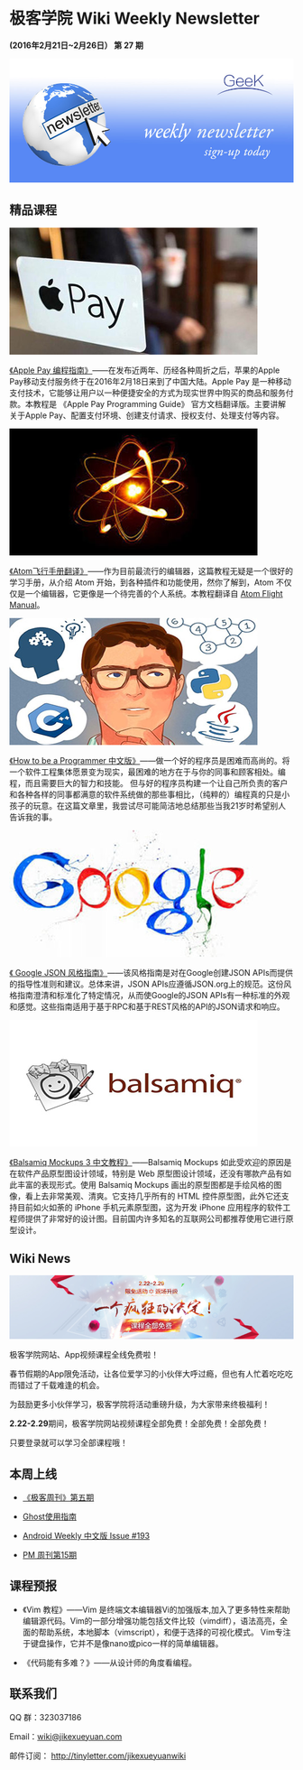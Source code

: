 # 极客学院 Wiki Weekly Newsletter 
 
**(2016年2月21日~2月26日） 第 27 期**                                                 

![newsletterlogo](images/newsletter-banner.jpg) 

## 精品课程

![](images/apple-pay.jpg)

[《Apple Pay 编程指南》](http://wiki.jikexueyuan.com/project/apple-pay/)——在发布近两年、历经各种周折之后，苹果的Apple Pay移动支付服务终于在2016年2月18日来到了中国大陆。Apple Pay 是一种移动支付技术，它能够让用户以一种便捷安全的方式为现实世界中购买的商品和服务付款。本教程是 《Apple Pay Programming Guide》 官方文档翻译版。主要讲解 关于Apple Pay、配置支付环境、创建支付请求、授权支付、处理支付等内容。

![](images/atom-fly.jpg)

[《Atom飞行手册翻译》](http://wiki.jikexueyuan.com/project/atom-flight-manual-zh-cn/)——作为目前最流行的编辑器，这篇教程无疑是一个很好的学习手册，从介绍 Atom 开始，到各种插件和功能使用，然你了解到，Atom 不仅仅是一个编辑器，它更像是一个待完善的个人系统。本教程翻译自 [Atom Flight Manual](https://atom.io/docs)。

![](images/how-to-be.jpg)

[《How to be a Programmer 中文版》](http://wiki.jikexueyuan.com/project/how-to-be-a-programmer/)——做一个好的程序员是困难而高尚的。将一个软件工程集体愿景变为现实，最困难的地方在于与你的同事和顾客相处。编程，而且需要巨大的智力和技能。 但与好的程序员构建一个让自己所负责的客户和各种各样的同事都满意的软件系统做的那些事相比，（纯粹的）编程真的只是小孩子的玩意。在这篇文章里，我尝试尽可能简洁地总结那些当我21岁时希望别人告诉我的事。

![](images/google-style.jpg)

[《 Google JSON 风格指南》](http://wiki.jikexueyuan.com/project/google-json-style-guide/)——该风格指南是对在Google创建JSON APIs而提供的指导性准则和建议。总体来讲，JSON APIs应遵循JSON.org上的规范。这份风格指南澄清和标准化了特定情况，从而使Google的JSON APIs有一种标准的外观和感觉。这些指南适用于基于RPC和基于REST风格的API的JSON请求和响应。

![](images/balsamiq_big.jpg)

[《Balsamiq Mockups 3 中文教程》](http://wiki.jikexueyuan.com/project/balsamiq-mockups-doc/)——Balsamiq Mockups 如此受欢迎的原因是在软件产品原型图设计领域，特别是 Web 原型图设计领域，还没有哪款产品有如此丰富的表现形式。使用 Balsamiq Mockups 画出的原型图都是手绘风格的图像，看上去非常美观、清爽。它支持几乎所有的 HTML 控件原型图，此外它还支持目前如火如荼的 iPhone 手机元素原型图，这为开发 iPhone 应用程序的软件工程师提供了非常好的设计图。目前国内许多知名的互联网公司都推荐使用它进行原型设计。

## Wiki News

![](images/xianmian.jpg)

极客学院网站、App视频课程全线免费啦！

春节假期的App限免活动，让各位爱学习的小伙伴大呼过瘾，但也有人忙着吃吃吃而错过了千载难逢的机会。

为鼓励更多小伙伴学习，极客学院将活动重磅升级，为大家带来终极福利！

**2.22-2.29**期间，极客学院网站视频课程全部免费！全部免费！全部免费！

只要登录就可以学习全部课程哦！

## 本周上线

- [《极客周刊》第五期 ](http://wiki.jikexueyuan.com/project/geek-weekly-newsletter/issues-5/newsletter-five.html)

- [Ghost使用指南](http://wiki.jikexueyuan.com/project/ghost-user-guide/)

- [Android Weekly 中文版 Issue #193](http://wiki.jikexueyuan.com/project/android-weekly/issue-193/index.html)

- [PM 周刊第15期](http://wiki.jikexueyuan.com/project/pmweekly/15.html)

## 课程预报

- 《Vim 教程》——Vim 是终端文本编辑器Vi的加强版本,加入了更多特性来帮助编辑源代码。Vim的一部分增强功能包括文件比较（vimdiff），语法高亮，全面的帮助系统，本地脚本（vimscript），和便于选择的可视化模式。
Vim专注于键盘操作，它并不是像nano或pico一样的简单编辑器。

- 《代码能有多难？》——从设计师的角度看编程。

## 联系我们

QQ 群：323037186

Email：wiki@jikexueyuan.com

邮件订阅： <http://tinyletter.com/jikexueyuanwiki>

